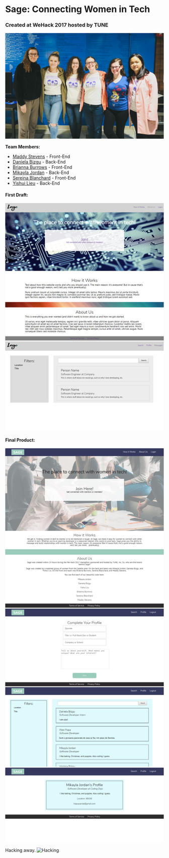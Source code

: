 # Sage: Connecting Women in Tech
### Created at WeHack 2017 hosted by TUNE

![Team Photo](https://github.com/Ziyal/WeHack2017/blob/master/screenshots/group.jpg "Team Photo")

__Team Members:__
* [Maddy Stevens](https://github.com/madhubs) - Front-End
* [Daniela Bizgu](https://github.com/mixdanutza) - Back-End
* [Brianna Burrows](http://meetbrianna.com/) - Front-End
* [Mikayla Jordan](https://github.com/Makillya) - Back-End
* [Sereina Blanchard](https://github.com/Ziyal) - Front-End
* [Yishui Lieu](https://github.com/liuyishui) - Back-End

#### First Draft:
![Sage](https://github.com/Ziyal/WeHack2017/blob/master/screenshots/home-mockup.png "Sage")
![Sage](https://github.com/Ziyal/WeHack2017/blob/master/screenshots/search-mockup.png "Sage")

#### Final Product: 
![Sage](https://github.com/Ziyal/WeHack2017/blob/master/screenshots/home.png "Sage")
![Sage](https://github.com/Ziyal/WeHack2017/blob/master/screenshots/complete_profile.png "Sage")
![Sage](https://github.com/Ziyal/WeHack2017/blob/master/screenshots/search.png "Sage")
![Sage](https://github.com/Ziyal/WeHack2017/blob/master/screenshots/profile.png "Sage")

Hacking away.
![Hacking](https://github.com/Ziyal/WeHack2017/blob/master/screenshots/hacking.jgp "Hacking")
